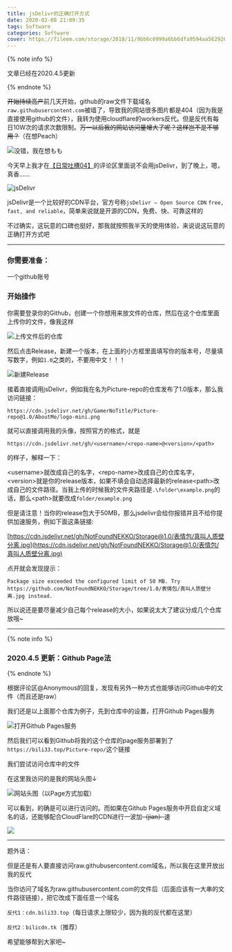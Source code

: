 ```yaml
---
title: jsDelivr的正确打开方式
date: 2020-02-08 21:09:35
tags: Software
categories: Software
cover: https://fileem.com/storage/2018/11/9bb6c0999a6bb6dfa9594aa562926dc2.png
---
```


{% note info %}

文章已经在2020.4.5更新

{% endnote %}

~~开始持续高产~~前几天开始，github的raw文件下载域名``raw.githubusercontent.com``被墙了，导致我的网站很多图片都是404（因为我是直接使用github的文件），我转为使用cloudflare的workers反代。但是反代有每日10W次的请求次数限制。~~万一以后我的网站访问量增大了呢？这样岂不是不够用？~~（在想Peach）

![没错，我在想もも](https://cdn.jsdelivr.net/gh/GamerNoTitle/Picture-repo@2020.2.8/img/jsDelivr/Chiyota-momo.jpg)

今天早上我才在[【日常吐槽04】](/2020/02/06/diary4/)的评论区里面说不会用jsDelivr，到了晚上，嗯，真香……

![jsDelivr](https://cdn.jsdelivr.net/gh/GamerNoTitle/Picture-repo@2020.2.8/img/jsDelivr/home.png)

jsDelivr是一个比较好的CDN平台，官方号称``jsDelivr – Open Source CDN`` ``free, fast, and reliable``，简单来说就是开源的CDN，免费、快、可靠这样的

不过确实，这玩意的口碑也挺好，那我就按照我半天的使用体验，来说说这玩意的正确打开方式吧

---

### 你需要准备：

一个github账号

### 开始操作

你需要登录你的Github，创建一个你想用来放文件的仓库，然后在这个仓库里面上传你的文件，像我这样

![上传文件后的仓库](https://cdn.jsdelivr.net/gh/GamerNoTitle/Picture-repo@2020.2.8/img/jsDelivr/Picture-repo.png)

然后点击Release，新建一个版本，在上面的小方框里面填写你的版本号，尽量填写数字，例如``1.0``之类的，不要用中文！！！

![新建Release](https://cdn.jsdelivr.net/gh/GamerNoTitle/Picture-repo@2020.2.8/img/jsDelivr/release.png)

接着直接调用jsDelivr，例如我在名为Picture-repo的仓库发布了1.0版本，那么我访问链接：

``https://cdn.jsdelivr.net/gh/GamerNoTitle/Picture-repo@1.0/AboutMe/logo-mini.png``

就可以直接调用我的头像，按照官方的格式，就是

``https://cdn.jsdelivr.net/gh/<username>/<repo-name>@<version>/<path>``

的样子，解释一下：

\<username>就改成自己的名字，\<repo-name>改成自己的仓库名字，\<version>就是你的release版本，如果不填会自动选择最新的release\<path>改成自己的文件路径。当我上传的时候我的文件夹路径是``.\folder\example.png``的话，那么\<path>就要改成``folder/example.png``

但是请注意！当你的release包大于50MB，那么jsdelivr会给你报错并且不给你提供加速服务，例如下面这条链接:

[https://cdn.jsdelivr.net/gh/NotFoundNEKKO/Storage@1.0/表情包/真叫人质壁分离.jpg](https://cdn.jsdelivr.net/gh/NotFoundNEKKO/Storage@1.0/表情包/真叫人质壁分离.jpg)

点开就会发现提示：

``Package size exceeded the configured limit of 50 MB. Try https://github.com/NotFoundNEKKO/Storage/tree/1.0/表情包/真叫人质壁分离.jpg instead.``

所以说还是要尽量减少自己每个release的大小，如果说太大了建议分成几个仓库放哦~

---

{% note info %}

### 2020.4.5 更新：Github Page法

{% endnote %}

根据评论区@Anonymous的回复，发现有另外一种方式也能够访问Github中的文件（而且还是raw）

我们还是以上面那个仓库为例子，先到仓库中的设置，打开Github Pages服务

![打开Github Pages服务](https://cdn.jsdelivr.net/gh/GamerNoTitle/Picture-repo-v1@jsdelivr-usage/img/jsdelivr-Usage/Picture-repo-Pages.png)

然后我们可以看到Github将我的这个仓库的page服务部署到了``https://bili33.top/Picture-repo/``这个链接

我们尝试访问仓库中的文件

在这里我访问的是我的网站头图↓

![网站头图（以Page方式加载）](https://bili33.top/Picture-repo/img/Top-img/NEKO-Hackers.jpg)

可以看到，的确是可以进行访问的。而如果在Github Pages服务中开启自定义域名的话，还能够配合CloudFlare的CDN进行一波加~~（jian）~~速

![](https://gamernotitle.coding.net/p/BQB/d/BQB/git/raw/master/001Funny_滑稽大佬😏BQB/Funny00008.gif)

---

题外话：

但是还是有人要直接访问raw.githubusercontent.com域名，所以我在这里开放出我的反代

当你访问了域名为raw.githubusercontent.com的文件后（后面应该有一大串的文件路径链接），把它改成下面任意一个域名

``反代1：cdn.bili33.top``（每日请求上限较少，因为我的反代都在这里）

``反代2：bilicdn.tk``（推荐）

希望能够帮到大家吧~

